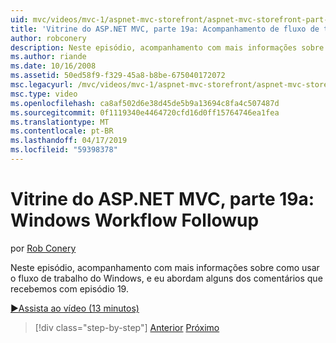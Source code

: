 ```yaml
---
uid: mvc/videos/mvc-1/aspnet-mvc-storefront/aspnet-mvc-storefront-part-19a-windows-workflow-followup
title: 'Vitrine do ASP.NET MVC, parte 19a: Acompanhamento de fluxo de trabalho do Windows | Microsoft Docs'
author: robconery
description: Neste episódio, acompanhamento com mais informações sobre como usar o fluxo de trabalho do Windows, e eu abordam alguns dos comentários que recebemos com episódio 19.
ms.author: riande
ms.date: 10/16/2008
ms.assetid: 50ed58f9-f329-45a8-b8be-675040172072
msc.legacyurl: /mvc/videos/mvc-1/aspnet-mvc-storefront/aspnet-mvc-storefront-part-19a-windows-workflow-followup
msc.type: video
ms.openlocfilehash: ca8af502d6e38d45de5b9a13694c8fa4c507487d
ms.sourcegitcommit: 0f1119340e4464720cfd16d0ff15764746ea1fea
ms.translationtype: MT
ms.contentlocale: pt-BR
ms.lasthandoff: 04/17/2019
ms.locfileid: "59398378"
---
```

# <a name="aspnet-mvc-storefront-part-19a-windows-workflow-followup"></a>Vitrine do ASP.NET MVC, parte 19a: Windows Workflow Followup

por [Rob Conery](https://github.com/robconery)

Neste episódio, acompanhamento com mais informações sobre como usar o fluxo de trabalho do Windows, e eu abordam alguns dos comentários que recebemos com episódio 19.

[&#9654;Assista ao vídeo (13 minutos)](https://channel9.msdn.com/Blogs/ASP-NET-Site-Videos/aspnet-mvc-storefront-part-19a-windows-workflow-followup)

> [!div class="step-by-step"]
> [Anterior](aspnet-mvc-storefront-part-19-processing-orders-with-windows-workflow.md)
> [Próximo](aspnet-mvc-storefront-part-20-logging.md)
